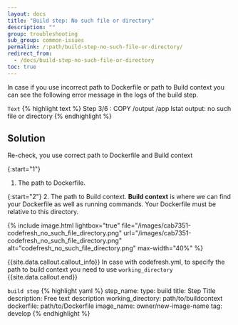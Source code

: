 ```yaml
---
layout: docs
title: "Build step: No such file or directory"
description: ""
group: troubleshooting
sub_group: common-issues
permalink: /:path/build-step-no-such-file-or-directory/
redirect_from:
  - /docs/build-step-no-such-file-or-directory
toc: true
---
```


In case if you use incorrect path to Dockerfile or path to Build context you can see the following error message in the logs of the build step.

  `Text`
{% highlight text %}
Step 3/6 : COPY /output /app
lstat output: no such file or directory
{% endhighlight %}

## Solution
Re-check, you use correct path to Dockerfile and Build context

{:start="1"}
1. The path to Dockerfile.

{:start="2"}
2. The path to Build context. 
**Build context** is where we can find your Dockerfile as well as running commands. Your Dockerfile must be relative to this directory.

{% include 
image.html 
lightbox="true" 
file="/images/cab7351-codefresh_no_such_file_directory.png" 
url="/images/cab7351-codefresh_no_such_file_directory.png"
alt="codefresh_no_such_file_directory.png" 
max-width="40%"
%}

{{site.data.callout.callout_info}}
In case with codefresh.yml, to specify the path to build context you need to use `working_directory`
{{site.data.callout.end}}

  `build step`
{% highlight yaml %}
step_name:
  type: build
  title: Step Title
  description: Free text description
  working_directory: path/to/buildcontext
  dockerfile: path/to/Dockerfile
  image_name: owner/new-image-name
  tag: develop
{% endhighlight %}

